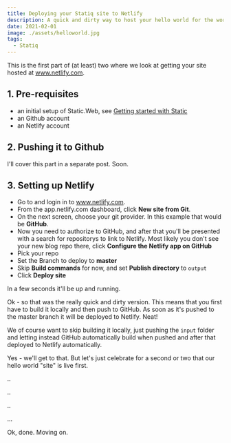 ```yaml
---
title: Deploying your Statiq site to Netlify
description: A quick and dirty way to host your hello world for the world (hello!) to see
date: 2021-02-01
image: ./assets/helloworld.jpg
tags: 
  - Statiq
---
```


This is the first part of (at least) two where we look at getting your site hosted at www.netlify.com.

## 1. Pre-requisites

* an initial setup of Static.Web, see [Getting started with Static](2021-02-01-getting-started-with-static)
* an Github account
* an Netlify account

## 2. Pushing it to Github

I'll cover this part in a separate post. Soon.

## 3. Setting up Netlify

* Go to and login in to www.netlify.com.
* From the app.netlify.com dashboard, click **New site from Git**.
* On the next screen, choose your git provider. In this example that would be **GitHub**.
* Now you need to authorize to GitHub, and after that you'll be presented  with a search for repositorys to link to Netlify. Most likely you don't see your new blog repo there, click **Configure the Netlify app on GitHub**
* Pick your repo
* Set the Branch to deploy to **master**
* Skip **Build commands** for now, and set **Publish directory** to `output`
* Click **Deploy site**

In a few seconds it'll be up and running. 

Ok - so that was the really quick and dirty version. This means that you first have to build it locally and then push to GitHub. As soon as it's pushed to the master branch it will be deployed to Netlify. Neat!

We of course want to skip building it locally, just pushing the `input` folder and letting instead GitHub automatically build when pushed and after that deployed to Netlify automatically.

Yes - we'll get to that. But let's just celebrate for a second or two that our hello world "site" is live first.

..

..

..

...

Ok, done. Moving on.